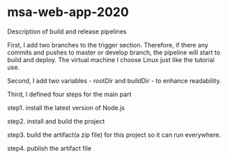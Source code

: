 # msa-web-app-2020

Description of build and release pipelines


First, I add two branches to the trigger section. Therefore, if there any commits and pushes to master or develop branch, the pipeline will start to build and deploy. The virtual machine I choose Linux just like the tutorial use.


Second, I add two variables - rootDir and buildDir - to enhance readability.


Third, I defined four steps for the main part

step1. install the latest version of  Node.js

step2. install and build the project

step3. build the artifact(a zip file) for this project so it can run everywhere.

step4. publish the artifact file
